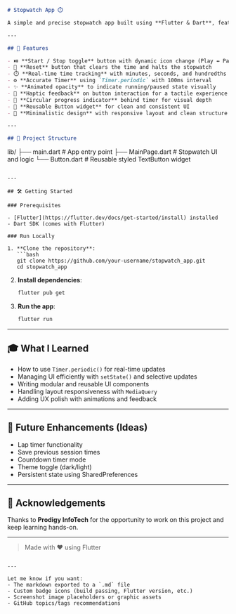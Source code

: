 ```markdown
# Stopwatch App ⏱️

A simple and precise stopwatch app built using **Flutter & Dart**, featuring real-time time tracking (minutes, seconds, milliseconds), smooth UI transitions, and essential control buttons — start, stop, and reset. This project was developed as part of my internship at **Prodigy InfoTech**.

---

## 🚀 Features

- ⏯️ **Start / Stop toggle** button with dynamic icon change (Play ↔ Pause)
- 🔁 **Reset** button that clears the time and halts the stopwatch
- ⏱️ **Real-time time tracking** with minutes, seconds, and hundredths of a second
- ⚙️ **Accurate Timer** using `Timer.periodic` with 100ms interval
- ✨ **Animated opacity** to indicate running/paused state visually
- 🎯 **Haptic feedback** on button interaction for a tactile experience
- 🎨 **Circular progress indicator** behind timer for visual depth
- 🧱 **Reusable Button widget** for clean and consistent UI
- 🧼 **Minimalistic design** with responsive layout and clean structure

---

## 📁 Project Structure

```

lib/
├── main.dart            # App entry point
├── MainPage.dart        # Stopwatch UI and logic
└── Button.dart          # Reusable styled TextButton widget

````

---

## 🛠️ Getting Started

### Prerequisites

- [Flutter](https://flutter.dev/docs/get-started/install) installed
- Dart SDK (comes with Flutter)

### Run Locally

1. **Clone the repository**:
   ```bash
   git clone https://github.com/your-username/stopwatch_app.git
   cd stopwatch_app
````

2. **Install dependencies**:

   ```bash
   flutter pub get
   ```

3. **Run the app**:

   ```bash
   flutter run
   ```

---

## 🎓 What I Learned

* How to use `Timer.periodic()` for real-time updates
* Managing UI efficiently with `setState()` and selective updates
* Writing modular and reusable UI components
* Handling layout responsiveness with `MediaQuery`
* Adding UX polish with animations and feedback

---

## 📌 Future Enhancements (Ideas)

* Lap timer functionality
* Save previous session times
* Countdown timer mode
* Theme toggle (dark/light)
* Persistent state using SharedPreferences

---

## 🙌 Acknowledgements

Thanks to **Prodigy InfoTech** for the opportunity to work on this project and keep learning hands-on.

---


> Made with ❤️ using Flutter

```

---

Let me know if you want:
- The markdown exported to a `.md` file
- Custom badge icons (build passing, Flutter version, etc.)
- Screenshot image placeholders or graphic assets
- GitHub topics/tags recommendations
```
